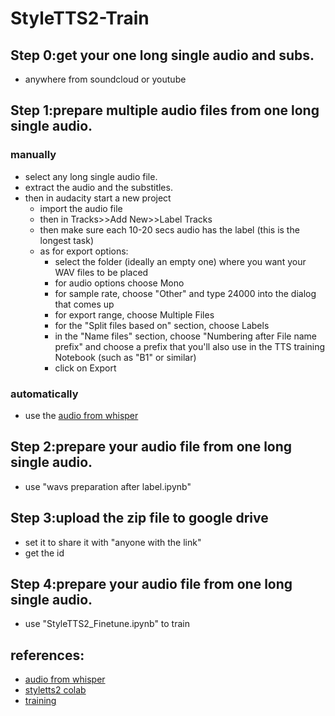 # StyleTTS2-Train

## **Step 0:get your one long single audio and subs.**
- anywhere from soundcloud or youtube
## **Step 1:prepare multiple audio files from one long single audio.**
### manually 
- select any long single audio file.
- extract the audio and the substitles.
- then in audacity start a new project 
  - import the audio file 
  - then in Tracks>>Add New>>Label Tracks
  - then make sure each 10-20 secs audio has the label (this is the longest task)
  - as for export options:
    - select the folder (ideally an empty one) where you want your WAV files to be placed
    - for audio options choose Mono
    - for sample rate, choose "Other" and type 24000 into the dialog that comes up
    - for export range, choose Multiple Files
    - for the "Split files based on" section, choose Labels
    - in the "Name files" section, choose "Numbering after File name prefix" and choose a prefix that you'll also use in the TTS training Notebook (such as "B1" or similar)
    - click on Export
### automatically
- use the [audio from whisper](https://colab.research.google.com/drive/1ZK-2lAV2DokrN92sYPJRl47XyuuluCJe?usp=sharing)
## **Step 2:prepare your audio file from one long single audio.**
- use "wavs preparation after label.ipynb"
## **Step 3:upload the zip file to google drive**
- set it to share it with "anyone with the link"
- get the id 
## **Step 4:prepare your audio file from one long single audio.**
- use "StyleTTS2_Finetune.ipynb" to train
## **references:**
- [audio from whisper](https://colab.research.google.com/drive/1ZK-2lAV2DokrN92sYPJRl47XyuuluCJe?usp=sharing)
- [styletts2 colab](https://colab.research.google.com/github/yl4579/StyleTTS2/blob/main/)
- [training](https://colab.research.google.com/drive/1PdcCcTUUYAxBM3_mDT2_UNz0ZoUkMee_#scrollTo=w68FokB4sjw2)

